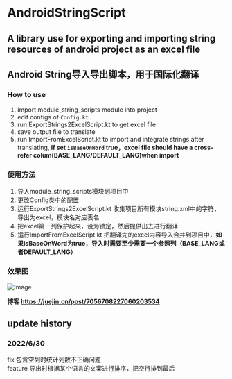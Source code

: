 # AndroidStringScript
## A library use for exporting and importing string resources of android project as an excel file
## Android String导入导出脚本，用于国际化翻译
### How to use
1. import module_string_scripts module into project
2. edit configs of `Config.kt`
3. run ExportStrings2ExcelScript.kt to get excel file
4. save output file to translate
5. run ImportFromExcelScript.kt to import and integrate strings after translating, **if set `isBaseOnWord` true，excel file should have a cross-refer colum(BASE_LANG/DEFAULT_LANG)when import**
### 使用方法
1. 导入module_string_scripts模块到项目中 
2. 更改Config类中的配置
3. 运行ExportStrings2ExcelScript.kt 收集项目所有模块string.xml中的字符，导出为excel，模块名对应表名
4. 把excel第一列保护起来，设为锁定，然后提供出去进行翻译
5. 运行ImportFromExcelScript.kt 把翻译完的excel内容导入合并到项目中，**如果isBaseOnWord为true，导入时需要至少需要一个参照列（BASE_LANG或者DEFAULT_LANG）**

### 效果图
![image](https://user-images.githubusercontent.com/20135323/160737865-57cc68a8-d822-49e5-b6cb-0004c962ffa0.png)

**博客 https://juejin.cn/post/7056708227060203534**

## update history
### 2022/6/30  
fix 包含空列时统计列数不正确问题  
feature 导出时根据某个语言的文案进行排序，把空行排到最后
